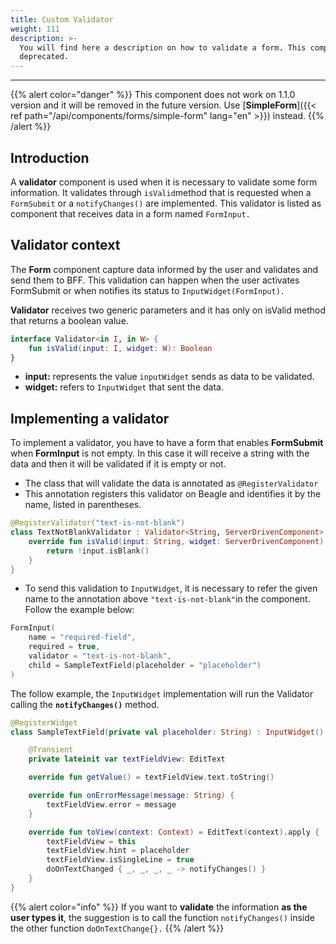 ```yaml
---
title: Custom Validator
weight: 111
description: >-
  You will find here a description on how to validate a form. This component is
  deprecated.
---
```


---

{{% alert color="danger" %}}
This component does not work on 1.1.0 version and it will be removed in the future version. Use [**SimpleForm**]({{< ref path="/api/components/forms/simple-form" lang="en" >}}) instead.
{{% /alert %}}

## Introduction

A **validator** component is used when it is necessary to validate some form information. It validates through `isValid`method that is requested when a `FormSubmit` or a `notifyChanges()` are implemented. This validator is listed as component that receives data in a form named `FormInput.`

## Validator context

The **Form** component capture data informed by the user and validates and send them to BFF. This validation can happen when the user activates FormSubmit or when notifies its status to `InputWidget(FormInput).`

**Validator** receives two generic parameters and it has only on isValid method that returns a boolean value.

```kotlin
interface Validator<in I, in W> {
    fun isValid(input: I, widget: W): Boolean
}
```

- **input:** represents the value `inputWidget` sends as data to be validated.
- **widget:** refers to `InputWidget` that sent the data.

## Implementing a validator

To implement a validator, you have to have a form that enables **FormSubmit** when **FormInput** is not empty. In this case it will receive a string with the data and then it will be validated if it is empty or not.

- The class that will validate the data is annotated as `@RegisterValidator`
- This annotation registers this validator on Beagle and identifies it by the name, listed in parentheses.

```kotlin
@RegisterValidator("text-is-not-blank")
class TextNotBlankValidator : Validator<String, ServerDrivenComponent> {
    override fun isValid(input: String, widget: ServerDrivenComponent): Boolean {
        return !input.isBlank()
    }
}
```

- To send this validation to `InputWidget`, it is necessary to refer the given name to the annotation above `"text-is-not-blank"`in the component. Follow the example below:

```kotlin
FormInput(
    name = "required-field",
    required = true,
    validator = "text-is-not-blank",
    child = SampleTextField(placeholder = "placeholder")
)
```

The follow example, the `InputWidget` implementation will run the Validator calling the **`notifyChanges()`** method.

```kotlin
@RegisterWidget
class SampleTextField(private val placeholder: String) : InputWidget() {

    @Transient
    private lateinit var textFieldView: EditText

    override fun getValue() = textFieldView.text.toString()

    override fun onErrorMessage(message: String) {
        textFieldView.error = message
    }

    override fun toView(context: Context) = EditText(context).apply {
        textFieldView = this
        textFieldView.hint = placeholder
        textFieldView.isSingleLine = true
        doOnTextChanged { _, _, _, _ -> notifyChanges() }
    }
}
```

{{% alert color="info" %}}
If you want to **validate** the information **as the user types it**, the suggestion is to call the function `notifyChanges()` inside the other function `doOnTextChange{}.`
{{% /alert %}}
